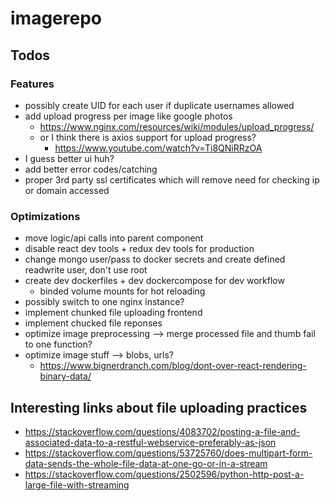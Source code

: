 # imagerepo

## Todos

### Features
* possibly create UID for each user if duplicate usernames allowed
* add upload progress per image like google photos
    * https://www.nginx.com/resources/wiki/modules/upload_progress/
    * or I think there is axios support for upload progress?
        * https://www.youtube.com/watch?v=Ti8QNiRRzOA
* I guess better ui huh?  
* add better error codes/catching
* proper 3rd party ssl certificates which will remove need for checking ip or domain accessed

### Optimizations

* move logic/api calls into parent component
* disable react dev tools + redux dev tools for production 
* change mongo user/pass to docker secrets and create defined readwrite user, don't use root
* create dev dockerfiles + dev dockercompose for dev workflow
    * binded volume mounts for hot reloading
* possibly switch to one nginx instance?
* implement chunked file uploading frontend
* implement chucked file reponses
* optimize image preprocessing --> merge processed file and thumb fail to one function?
* optimize image stuff --> blobs, urls? 
    * https://www.bignerdranch.com/blog/dont-over-react-rendering-binary-data/


## Interesting links about file uploading practices
* https://stackoverflow.com/questions/4083702/posting-a-file-and-associated-data-to-a-restful-webservice-preferably-as-json
* https://stackoverflow.com/questions/53725760/does-multipart-form-data-sends-the-whole-file-data-at-one-go-or-in-a-stream
* https://stackoverflow.com/questions/2502596/python-http-post-a-large-file-with-streaming
